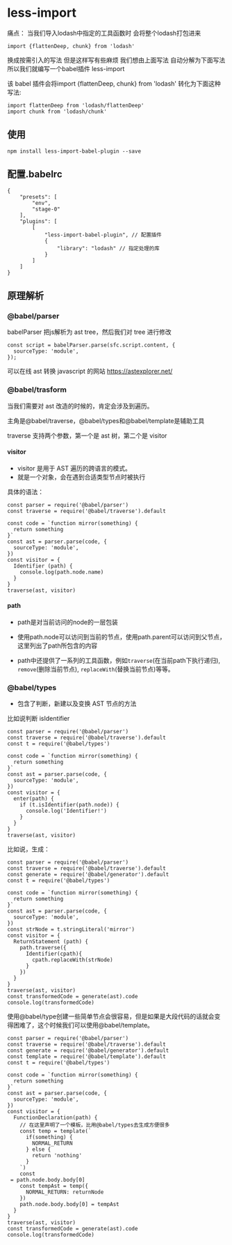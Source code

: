 
# less-import

痛点： 当我们导入lodash中指定的工具函数时 会将整个lodash打包进来

```
import {flattenDeep, chunk} from 'lodash'

```

换成按需引入的写法 但是这样写有些麻烦 我们想由上面写法 自动分解为下面写法 所以我们就编写一个babel插件 less-import

该 babel 插件会将import {flattenDeep, chunk} from 'lodash' 转化为下面这种写法:

```
import flattenDeep from 'lodash/flattenDeep'
import chunk from 'lodash/chunk'

 ```

## 使用

```
npm install less-import-babel-plugin --save

```

## 配置.babelrc
```
{
    "presets": [
        "env",
        "stage-0"
    ],
    "plugins": [
        [
            "less-import-babel-plugin", // 配置插件
            {
                "library": "lodash" // 指定处理的库
            }
        ]
    ]
}
```


## 原理解析

### @babel/parser

babelParser 把js解析为 ast tree，然后我们对 tree 进行修改
```
const script = babelParser.parse(sfc.script.content, {
  sourceType: 'module',
});

```

可以在线 ast 转换 javascript 的网站 https://astexplorer.net/


### @babel/trasform

当我们需要对 ast 改造的时候的，肯定会涉及到遍历。

主角是@babel/traverse，@babel/types和@babel/template是辅助工具

traverse 支持两个参数，第一个是 ast 树，第二个是 visitor

#### visitor

- visitor 是用于 AST 遍历的跨语言的模式。
- 就是一个对象，会在遇到合适类型节点时被执行

具体的语法：
```
const parser = require('@babel/parser')
const traverse = require('@babel/traverse').default

const code = `function mirror(something) {
  return something
}`
const ast = parser.parse(code, {
  sourceType: 'module',
})
const visitor = {
  Identifier (path) {
    console.log(path.node.name)
  }
}
traverse(ast, visitor)

```

#### path

- path是对当前访问的node的一层包装

- 使用path.node可以访问到当前的节点，使用path.parent可以访问到父节点，这里列出了path所包含的内容

- path中还提供了一系列的工具函数，例如`traverse`(在当前path下执行递归), `remove`(删除当前节点), `replaceWith`(替换当前节点)等等。

### @babel/types

- 包含了判断，新建以及变换 AST 节点的方法

比如说判断 isIdentifier
```
const parser = require('@babel/parser')
const traverse = require('@babel/traverse').default
const t = require('@babel/types')

const code = `function mirror(something) {
  return something
}`
const ast = parser.parse(code, {
  sourceType: 'module',
})
const visitor = {
  enter(path) {
    if (t.isIdentifier(path.node)) {
      console.log('Identifier!')
    }
  }
}
traverse(ast, visitor)
```

比如说，生成：

```
const parser = require('@babel/parser')
const traverse = require('@babel/traverse').default
const generate = require('@babel/generator').default
const t = require('@babel/types')

const code = `function mirror(something) {
  return something
}`
const ast = parser.parse(code, {
  sourceType: 'module',
})
const strNode = t.stringLiteral('mirror')
const visitor = {
  ReturnStatement (path) {
    path.traverse({
      Identifier(cpath){
        cpath.replaceWith(strNode)
      }
    })
  }
}
traverse(ast, visitor)
const transformedCode = generate(ast).code
console.log(transformedCode)

```

使用@babel/type创建一些简单节点会很容易，但是如果是大段代码的话就会变得困难了，这个时候我们可以使用@babel/template。

```
const parser = require('@babel/parser')
const traverse = require('@babel/traverse').default
const generate = require('@babel/generator').default
const template = require('@babel/template').default
const t = require('@babel/types')

const code = `function mirror(something) {
  return something
}`
const ast = parser.parse(code, {
  sourceType: 'module',
})
const visitor = {
  FunctionDeclaration(path) {
    // 在这里声明了一个模板，比用@babel/types去生成方便很多
    const temp = template(`
      if(something) {
        NORMAL_RETURN
      } else {
        return 'nothing'
      }
    `)
    const
 = path.node.body.body[0]
    const tempAst = temp({
      NORMAL_RETURN: returnNode
    })
    path.node.body.body[0] = tempAst
  }
}
traverse(ast, visitor)
const transformedCode = generate(ast).code
console.log(transformedCode)

```
